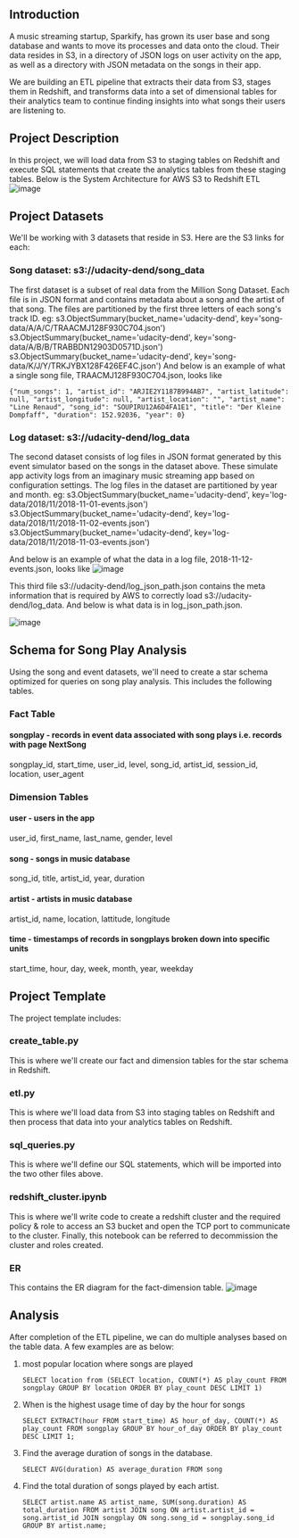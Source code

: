 ## Introduction
A music streaming startup, Sparkify, has grown its user base and song database and wants to move its processes and data onto the cloud. Their data resides in S3, in a directory of JSON logs on user activity on the app, as well as a directory with JSON metadata on the songs in their app.

We are building an ETL pipeline that extracts their data from S3, stages them in Redshift, and transforms data into a set of dimensional tables for their analytics team to continue finding insights into what songs their users are listening to.

## Project Description
In this project, we will load data from S3 to staging tables on Redshift and execute SQL statements that create the analytics tables from these staging tables. Below is the System Architecture for AWS S3 to Redshift ETL
 ![image](https://github.com/anwesha-git/redshift/assets/122990634/4db14106-a371-411d-9607-ac5cc918c0cc)

## Project Datasets
We'll be working with 3 datasets that reside in S3. Here are the S3 links for each:

### Song dataset: s3://udacity-dend/song_data
  The first dataset is a subset of real data from the Million Song Dataset. Each file is in JSON format and contains metadata about a song and the artist of that song. The files are partitioned by the first three letters of each song's track ID.
  eg: s3.ObjectSummary(bucket_name='udacity-dend', key='song-data/A/A/C/TRAACMJ128F930C704.json')
      s3.ObjectSummary(bucket_name='udacity-dend', key='song-data/A/B/B/TRABBDN12903D0571D.json')
      s3.ObjectSummary(bucket_name='udacity-dend', key='song-data/K/J/Y/TRKJYBX128F426EF4C.json')
And below is an example of what a single song file, TRAACMJ128F930C704.json, looks like

```{"num_songs": 1, "artist_id": "ARJIE2Y1187B994AB7", "artist_latitude": null, "artist_longitude": null, "artist_location": "", "artist_name": "Line Renaud", "song_id": "SOUPIRU12A6D4FA1E1", "title": "Der Kleine Dompfaff", "duration": 152.92036, "year": 0} ```

### Log dataset: s3://udacity-dend/log_data
  The second dataset consists of log files in JSON format generated by this event simulator based on the songs in the dataset above. These simulate app activity logs from an imaginary music streaming app based on configuration settings. The log files in the dataset are partitioned by year and month. 
  eg: s3.ObjectSummary(bucket_name='udacity-dend', key='log-data/2018/11/2018-11-01-events.json')
      s3.ObjectSummary(bucket_name='udacity-dend', key='log-data/2018/11/2018-11-02-events.json')
      s3.ObjectSummary(bucket_name='udacity-dend', key='log-data/2018/11/2018-11-03-events.json')
      
And below is an example of what the data in a log file, 2018-11-12-events.json, looks like
      ![image](https://github.com/anwesha-git/redshift/assets/122990634/300ba991-0a72-4690-8354-f865b20cd47e)

This third file s3://udacity-dend/log_json_path.json contains the meta information that is required by AWS to correctly load s3://udacity-dend/log_data. And below is what data is in log_json_path.json.

![image](https://github.com/anwesha-git/redshift/assets/122990634/f5c1fadf-0621-4c41-bd3d-42d11c1f260f)


## Schema for Song Play Analysis
Using the song and event datasets, we'll need to create a star schema optimized for queries on song play analysis. This includes the following tables.

### Fact Table
####  songplay - records in event data associated with song plays i.e. records with page NextSong
songplay_id, start_time, user_id, level, song_id, artist_id, session_id, location, user_agent
###  Dimension Tables
####  user - users in the app
user_id, first_name, last_name, gender, level
####  song - songs in music database
song_id, title, artist_id, year, duration
####  artist - artists in music database
artist_id, name, location, lattitude, longitude
####  time - timestamps of records in songplays broken down into specific units
start_time, hour, day, week, month, year, weekday

## Project Template
The project template includes:

### create_table.py 
  This is where we'll create our fact and dimension tables for the star schema in Redshift.
### etl.py 
   This is where we'll load data from S3 into staging tables on Redshift and then process that data into your analytics tables on Redshift.
### sql_queries.py 
   This is where we'll define our SQL statements, which will be imported into the two other files above.
### redshift_cluster.ipynb 
   This is where we'll write code to create a redshift cluster and the required policy & role to access an S3 bucket and open the TCP port to communicate to the cluster. Finally, this notebook can be referred to decommission the cluster and roles created.
### ER
   This contains the ER diagram for the fact-dimension table.
   ![image](https://github.com/anwesha-git/redshift/blob/main/ER.JPG)

## Analysis
After completion of the ETL pipeline, we can do multiple analyses based on the table data. A few examples are as below:
1. most popular location where songs are played

   ``` SELECT location from (SELECT location, COUNT(*) AS play_count FROM songplay GROUP BY location ORDER BY play_count DESC LIMIT 1) ```
2. When is the highest usage time of day by the hour for songs

    ``` SELECT EXTRACT(hour FROM start_time) AS hour_of_day, COUNT(*) AS play_count FROM songplay GROUP BY hour_of_day ORDER BY play_count DESC LIMIT 1; ```
3. Find the average duration of songs in the database.

    ``` SELECT AVG(duration) AS average_duration FROM song ```
4. Find the total duration of songs played by each artist.

     ``` SELECT artist.name AS artist_name, SUM(song.duration) AS total_duration FROM artist JOIN song ON artist.artist_id = song.artist_id JOIN songplay ON song.song_id = songplay.song_id GROUP BY artist.name; ```
